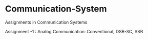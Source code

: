 # Communication-System
Assignments in Communication Systems 

Assignment -1 : Analog Communication: Conventional, DSB-SC, SSB
